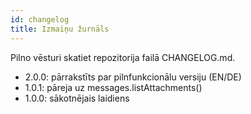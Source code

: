 ```yaml
---
id: changelog
title: Izmaiņu žurnāls
---
```


Pilno vēsturi skatiet repozitorija failā CHANGELOG.md.

- 2.0.0: pārrakstīts par pilnfunkcionālu versiju (EN/DE)
- 1.0.1: pāreja uz messages.listAttachments()
- 1.0.0: sākotnējais laidiens
